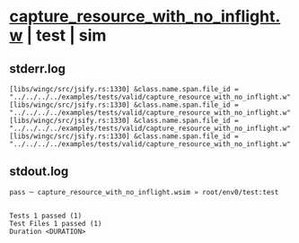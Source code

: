 # [capture_resource_with_no_inflight.w](../../../../../examples/tests/valid/capture_resource_with_no_inflight.w) | test | sim

## stderr.log
```log
[libs/wingc/src/jsify.rs:1330] &class.name.span.file_id = "../../../../examples/tests/valid/capture_resource_with_no_inflight.w"
[libs/wingc/src/jsify.rs:1330] &class.name.span.file_id = "../../../../examples/tests/valid/capture_resource_with_no_inflight.w"
[libs/wingc/src/jsify.rs:1330] &class.name.span.file_id = "../../../../examples/tests/valid/capture_resource_with_no_inflight.w"
[libs/wingc/src/jsify.rs:1330] &class.name.span.file_id = "../../../../examples/tests/valid/capture_resource_with_no_inflight.w"
```

## stdout.log
```log
pass ─ capture_resource_with_no_inflight.wsim » root/env0/test:test
 
 
Tests 1 passed (1)
Test Files 1 passed (1)
Duration <DURATION>
```

